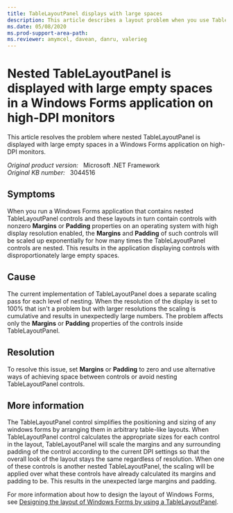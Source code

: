 ```yaml
---
title: TableLayoutPanel displays with large spaces
description: This article describes a layout problem when you use TableLayoutPanel controls in a Windows Forms application on high-DPI monitors.
ms.date: 05/08/2020
ms.prod-support-area-path:
ms.reviewer: amymcel, davean, danru, valerieg
---
```

# Nested TableLayoutPanel is displayed with large empty spaces in a Windows Forms application on high-DPI monitors

This article resolves the problem where nested TableLayoutPanel is displayed with large empty spaces in a Windows Forms application on high-DPI monitors.

_Original product version:_ &nbsp; Microsoft .NET Framework  
_Original KB number:_ &nbsp; 3044516

## Symptoms

When you run a Windows Forms application that contains nested TableLayoutPanel controls and these layouts in turn contain controls with nonzero **Margins** or **Padding** properties on an operating system with high display resolution enabled, the **Margins** and **Padding** of such controls will be scaled up exponentially for how many times the TableLayoutPanel controls are nested. This results in the application displaying controls with disproportionately large empty spaces.

## Cause

The current implementation of TableLayoutPanel does a separate scaling pass for each level of nesting. When the resolution of the display is set to 100% that isn't a problem but with larger resolutions the scaling is cumulative and results in unexpectedly large numbers. The problem affects only the **Margins** or **Padding** properties of the controls inside TableLayoutPanel.

## Resolution

To resolve this issue, set **Margins** or **Padding** to zero and use alternative ways of achieving space between controls or avoid nesting TableLayoutPanel controls.

## More information

The TableLayoutPanel control simplifies the positioning and sizing of any windows forms by arranging them in arbitrary table-like layouts. When TableLayoutPanel control calculates the appropriate sizes for each control in the layout, TableLayoutPanel will scale the margins and any surrounding padding of the control according to the current DPI settings so that the overall look of the layout stays the same regardless of resolution. When one of these controls is another nested TableLayoutPanel, the scaling will be applied over what these controls have already calculated its margins and padding to be. This results in the unexpected large margins and padding.

For more information about how to design the layout of Windows Forms, see
 [Designing the layout of Windows Forms by using a TableLayoutPanel](http://www.codeproject.com/tips/842418/designing-the-layout-of-windows-forms-using-a).
